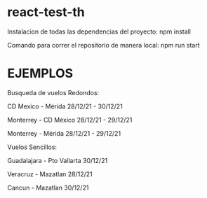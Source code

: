 # react-test-th

Instalacion de todas las dependencias del proyecto: npm install

Comando para correr el repositorio de manera local: npm run start


# EJEMPLOS

Busqueda de vuelos Redondos:

CD Mexico - Mérida
28/12/21 - 30/12/21

Monterrey - CD México
28/12/21 - 29/12/21

Monterrey - Mérida
28/12/21 - 29/12/21

Vuelos Sencillos:

Guadalajara - Pto Vallarta
30/12/21

Veracruz - Mazatlan
28/12/21

Cancun - Mazatlan
30/12/21
